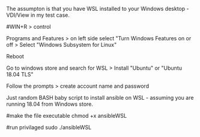 The assumpton is that you have WSL installed to your Windows desktop - VDI/View in my test case.

#WIN+R > control

Programs and Features > on left side select "Turn Windows Features on or off > Select "Windows Subsystem for Linux"

Reboot

Go to windows store and search for WSL > Install "Ubuntu" or "Ubuntu 18.04 TLS"

Follow the prompts > create account name and password





Just random BASH baby script to install ansible on WSL - assuming you are running 18.04 from Windows store.

#make the file executable
chmod +x ansibleWSL

#run privilaged
sudo ./ansibleWSL
